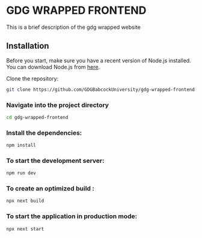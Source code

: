 # GDG WRAPPED FRONTEND

This is a brief description of the gdg wrapped website

## Installation

Before you start, make sure you have a recent version of Node.js installed. You can download Node.js from [here](https://nodejs.org/en/download/).

Clone the repository:

```sh
git clone https://github.com/GDGBabcockUniversity/gdg-wrapped-frontend.git
```

### Navigate into the project directory

```sh
cd gdg-wrapped-frontend
```

### Install the dependencies:

```sh
npm install
```

### To start the development server:

```sh
npm run dev
```

### To create an optimized build :

```sh
npx next build
```

### To start the application in production mode:

```sh
npx next start
```
